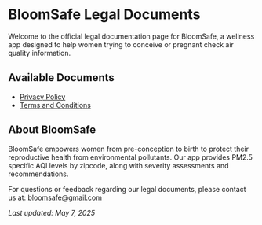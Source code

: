 # BloomSafe Legal Documents

Welcome to the official legal documentation page for BloomSafe, a wellness app designed to help women trying to conceive or pregnant check air quality information.

## Available Documents

- [Privacy Policy](privacy-policy.md)
- [Terms and Conditions](terms-and-conditions.md)

## About BloomSafe

BloomSafe empowers women from pre-conception to birth to protect their reproductive health from environmental pollutants. Our app provides PM2.5 specific AQI levels by zipcode, along with severity assessments and recommendations.

For questions or feedback regarding our legal documents, please contact us at: bloomsafe@gmail.com

*Last updated: May 7, 2025*
